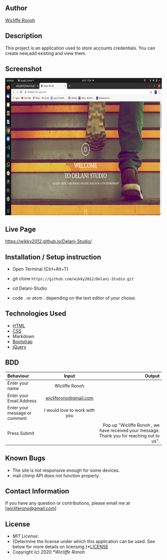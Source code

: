 

## Author

[Wicliffe Ronoh](https://github.com/wikky2012/PasswordLocker)

## Description

This project is an application used to store accounts credentials. You can create new,add existing and view them. 

## Screenshot
<img src=https://github.com/wikky2012/Delani-Studio/blob/master/screenshot/Screenshot%20from%202020-07-25%2013-36-58.png width="900px" height="440px">

## Live Page 
https://wikky2012.github.io/Delani-Studio/


## Installation / Setup instruction
* Open Terminal {Ctrl+Alt+T}

* git clone ```https://github.com/wikky2012/Delani-Studio.git```

* cd Delani-Studio

* code . or atom . depending on the text editor of your choise.

## Technologies Used

* [HTML](https://developer.mozilla.org/en-US/docs/Web/HTML)
* [CSS](https://developer.mozilla.org/en-US/docs/Web/CSS)
* Markdown
* [Bootstrap](https://getbootstrap.com/docs/4.5/getting-started/introduction/)
* [jQuery](https://www.w3schools.com/jquery/default.asp)



## BDD
| Behaviour      | Input        | Output       |
| :------------- | :----------: | -----------: |
|  Enter your name  |   Wicliffe Ronoh|     |
| Enter your Email Address  | wicliferono@gmail.com |   |
| Enter your message or comment   |  I would love to work with you     |     |
| Press Submit|     |Pop up "Wicliffe Ronoh , we have received your message. Thank you for reaching out to us".|

## Known Bugs
* The site is not responsive enough for some devices. 
* mail chimp API does not function properly.

## Contact Information 

If you have any question or contributions, please email me at [wicliferono@gmail.com]

## License
* *MIT License:*
* {Determine the license under which this application can be used.  See below for more details on licensing.}*[LICENSE](LICENSE)
* Copyright (c) 2020 **Wicliffe Ronoh*

